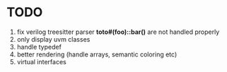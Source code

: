 # TODO
1. fix verilog treesitter parser **toto#(foo)::bar()** are not handled properly
2. only display uvm classes
3. handle typedef
3. better rendering (handle arrays, semantic coloring etc)
4. virtual interfaces
